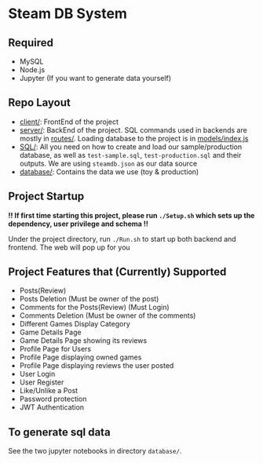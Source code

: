 # Steam DB System

## Required 

- MySQL
- Node.js
- Jupyter (If you want to generate data yourself)

## Repo Layout

- [client/](https://github.com/Edward-J-Xu/SteamDBSystem/tree/main/client): FrontEnd of the project <br />
- [server/](https://github.com/Edward-J-Xu/SteamDBSystem/tree/main/server): BackEnd of the project. SQL commands used in backends are mostly in [routes/](https://github.com/Edward-J-Xu/SteamDBSystem/tree/main/server/routes). Loading database to the project is in [models/index.js](https://github.com/Edward-J-Xu/SteamDBSystem/blob/main/server/models/index.js)  <br />
- [SQL/](https://github.com/Edward-J-Xu/SteamDBSystem/tree/main/SQL): All you need on how to create and load our sample/production database, as well as `test-sample.sql`, `test-production.sql` and their outputs. We are using `steamdb.json` as our data source <br />
- [database/](https://github.com/Edward-J-Xu/SteamDBSystem/tree/main/database): Contains the data we use (toy & production) <br />

## Project Startup

**!! If first time starting this project, please run `./Setup.sh` which sets up the dependency, user privilege and schema !!**

<!---

Inside Command line, Login in MySql and do setup. **Only do this when first starting**:

```sql
mysql -u root -p mysql
DROP SCHEMA IF EXISTS steamdb;
CREATE SCHEMA IF NOT EXISTS steamdb;
CREATE USER IF NOT EXISTS 'newuser'@'localhost' IDENTIFIED BY 'password';
GRANT ALL PRIVILEGES ON steamdb.* TO 'newuser'@'localhost';
```

-->

Under the project directory, run `./Run.sh` to start up both backend and frontend. The web will pop up for you

## Project Features that (Currently) Supported

- Posts(Review)
- Posts Deletion (Must be owner of the post)
- Comments for the Posts(Review) (Must Login)
- Comments Deletion (Must be owner of the comments)
- Different Games Display Category
- Game Details Page
- Game Details Page showing its reviews
- Profile Page for Users
- Profile Page displaying owned games
- Profile Page displaying reviews the user posted
- User Login
- User Register
- Like/Unlike a Post
- Password protection
- JWT Authentication

## To generate sql data
See the two jupyter notebooks in directory `database/`.
